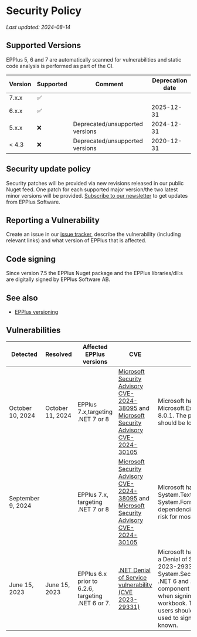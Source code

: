 # Security Policy

_Last updated: 2024-08-14_

## Supported Versions

EPPlus 5, 6 and 7 are automatically scanned for vulnerabilities and static code analysis is performed as part of the CI. 

| Version | Supported          | Comment            | Deprecation date |
| ------- | ------------------ | ------------------ |----|
| 7.x.x   | :white_check_mark: |                    ||
| 6.x.x   | :white_check_mark: |                    |2025-12-31|
| 5.x.x   | :x:                |Deprecated/unsupported versions              |2024-12-31|
| < 4.3   | :x:                |Deprecated/unsupported versions|2020-12-31|

## Security update policy
Security patches will be provided via new revisions released in our public Nuget feed. One patch for each supported major version/the two latest minor versions will be provided. [Subscribe to our newsletter](https://epplussoftware.com/en/Home/Newsletter) to get updates from EPPlus Software.

## Reporting a Vulnerability

Create an issue in our [issue tracker](https://github.com/EPPlusSoftware/EPPlus/issues), describe the vulnerability (including relevant links) and what version of EPPlus that is affected.

## Code signing 
Since version 7.5 the EPPlus Nuget package and the EPPlus libraries/dll:s are digitally signed by EPPlus Software AB.

## See also
- [EPPlus versioning](https://github.com/EPPlusSoftware/EPPlus/wiki/Releases-versioning)

## Vulnerabilities
|Detected|Resolved|Affected EPPlus versions|CVE|Our comment|Resolution|
|--------|--------| ----------------------|---|----------|----------|
|October 10, 2024|October 11, 2024|EPPlus 7.x,targeting .NET 7 or 8|[Microsoft Security Advisory CVE-2024-38095](https://github.com/advisories/GHSA-447r-wph3-92pm) and [Microsoft Security Advisory CVE-2024-30105](https://github.com/advisories/GHSA-hh2w-p6rv-4g7w)|Microsoft has released a security fix in Microsoft.Extensions.Configuration.Json 8.0.1. The potential risk for most users should be low.|Patch  released in version 7.4.1|
|September 9, 2024||EPPlus 7.x, targeting .NET 7 or 8|[Microsoft Security Advisory CVE-2024-38095](https://github.com/advisories/GHSA-447r-wph3-92pm) and [Microsoft Security Advisory CVE-2024-30105](https://github.com/advisories/GHSA-hh2w-p6rv-4g7w)|Microsoft has released security fixes for System.Text.Json and System.Formats.Asn1 (transient dependencies in EPPlus). The potential risk for most users should be low.|Patch  released in version 7.3.2|
|June 15, 2023|June 15, 2023|EPPlus 6.x prior to 6.2.6, targeting .NET 6 or 7.|[.NET Denial of Service vulnerability (CVE 2023-29331)](https://github.com/advisories/GHSA-555c-2p6r-68mm)|Microsoft has released a security fix for a Denial of Service vulnerability (CVE-2023-29331) in System.Security.Cryptography.Pkcs for .NET 6 and .NET 7. EPPlus uses this component for x509 certificates used when signing VBA projects in a workbook. The potential risk for most users should be low, as the certificates used to sign your workbooks are usually known.|Upgrade to EPPlus 6.2.6 or higher|
